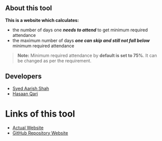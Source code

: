 ## About this tool

**This is a website which calculates:**

 - the number of days one ***needs to attend*** to get minimum required
   attendance
 - the maximum number of days ***one can skip and still not fall below*** minimum
   required attendance

> **Note:** Minimum required attendance by **default is set to 75%**. It can be changed as per the requirement.

## Developers

 - [Syed Aarish Shah]([https://twitter.com/syedaarishshah](https://www.linkedin.com/in/syed-aarish-shah-6a4811249/))
 - [Hasaan Qari](https://www.linkedin.com/in/hasaan-qari-b33809202/)

# Links of this tool

 - [Actual Website](https://c--o.de/-/attendance/)
 - [GitHub Repository Website](https://aarishshah.github.io/Project-Attendance/)
